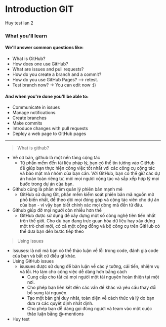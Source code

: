 # Introduction GIT
Huy test lan 2
### What you'll learn
#### We'll answer common questions like:

* What is GitHub?
* How does one use GitHub?
* What are issues and pull requests?
* How do you create a branch and a commit?
* How do you use GitHub Pages? --> retest.
* Test branch now? -> You can edit now :))

#### And when you're done you'll be able to:
* Communicate in issues
* Manage notifications
* Create branches
* Make commits
* Introduce changes with pull requests
* Deploy a web page to GitHub pages
---
> What is github?
* Về cơ bản, github là một nền tảng cộng tác
    * Từ phần mềm đến tài liệu pháp lý, bạn có thể tin tưởng vào GitHub để giúp bạn thực hiện công việc tốt nhất với các công cụ cộng tác và bảo mật mà nhóm của bạn cần. Với GitHub, bạn có thể giữ các dự án hoàn toàn riêng tư, mời mọi người cộng tác và sắp xếp hợp lý mọi bước trong dự án của bạn.
* Github cũng là phần mềm quản lý phiên bản mạnh mẽ
    * GitHub sử dụng Git, phần mềm kiểm soát phiên bản mã nguồn mở phổ biến nhất, để theo dõi mọi đóng góp và cộng tác viên cho dự án của bạn - vì vậy bạn biết chính xác mọi dòng mã đến từ đâu.
* Github giúp đỡ mọi người còn nhiều hơn thế
    * GitHub được sử dụng để xây dựng một số công nghệ tiên tiến nhất trên thế giới. Cho dù bạn đang trực quan hóa dữ liệu hay xây dựng một trò chơi mới, có cả một cộng đồng và bộ công cụ trên GitHub có thể đưa bạn đến bước tiếp theo

> Using issues
* Issuses: là nơi mà bạn có thể thảo luận về lỗi trong code, đánh giá code của bạn và bất cứ điều gì khác.
* Using GitHub issues
    *  isusues được sử dụng để bàn luận về các ý tưởng, cải tiến, nhiệm vụ và lỗi. Họ làm cho công việc dễ dàng hơn bằng cách
        *  Cung cấp cho tắt cả mọi người một tài nguyên hoàn thiện tại một nơi.
        * Cho phép bạn liên kết đến các vấn đề khác và yêu cầu thay đổi bổ sung tài nguyên.
        * Tạo một bản ghi duy nhât, toàn diện về cách thức và lý do bạn đưa ra các quyết định nhất định.
        * Cho phép bạn dễ dàng gọi đúng người và team vào một cuộc thảo luận bằng @-mentions 
* Huy test